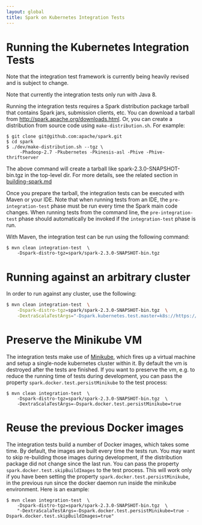 ```yaml
---
layout: global
title: Spark on Kubernetes Integration Tests
---
```


# Running the Kubernetes Integration Tests

Note that the integration test framework is currently being heavily revised and
is subject to change.

Note that currently the integration tests only run with Java 8.

Running the integration tests requires a Spark distribution package tarball that
contains Spark jars, submission clients, etc. You can download a tarball from
http://spark.apache.org/downloads.html. Or, you can create a distribution from
source code using `make-distribution.sh`. For example:

```
$ git clone git@github.com:apache/spark.git
$ cd spark
$ ./dev/make-distribution.sh --tgz \
     -Phadoop-2.7 -Pkubernetes -Pkinesis-asl -Phive -Phive-thriftserver
```

The above command will create a tarball like spark-2.3.0-SNAPSHOT-bin.tgz in the
top-level dir. For more details, see the related section in
[building-spark.md](https://github.com/apache/spark/blob/master/docs/building-spark.md#building-a-runnable-distribution)


Once you prepare the tarball, the integration tests can be executed with Maven or
your IDE. Note that when running tests from an IDE, the `pre-integration-test`
phase must be run every time the Spark main code changes.  When running tests
from the command line, the `pre-integration-test` phase should automatically be
invoked if the `integration-test` phase is run.

With Maven, the integration test can be run using the following command:

```
$ mvn clean integration-test  \
    -Dspark-distro-tgz=spark/spark-2.3.0-SNAPSHOT-bin.tgz
```

# Running against an arbitrary cluster

In order to run against any cluster, use the following:
```sh
$ mvn clean integration-test  \
    -Dspark-distro-tgz=spark/spark-2.3.0-SNAPSHOT-bin.tgz  \
    -DextraScalaTestArgs="-Dspark.kubernetes.test.master=k8s://https://<master> -Dspark.docker.test.driverImage=<driver-image> -Dspark.docker.test.executorImage=<executor-image>"
```

# Preserve the Minikube VM

The integration tests make use of
[Minikube](https://github.com/kubernetes/minikube), which fires up a virtual
machine and setup a single-node kubernetes cluster within it. By default the vm
is destroyed after the tests are finished.  If you want to preserve the vm, e.g.
to reduce the running time of tests during development, you can pass the
property `spark.docker.test.persistMinikube` to the test process:

```
$ mvn clean integration-test  \
    -Dspark-distro-tgz=spark/spark-2.3.0-SNAPSHOT-bin.tgz  \
    -DextraScalaTestArgs=-Dspark.docker.test.persistMinikube=true
```

# Reuse the previous Docker images

The integration tests build a number of Docker images, which takes some time.
By default, the images are built every time the tests run.  You may want to skip
re-building those images during development, if the distribution package did not
change since the last run. You can pass the property
`spark.docker.test.skipBuildImages` to the test process. This will work only if
you have been setting the property `spark.docker.test.persistMinikube`, in the
previous run since the docker daemon run inside the minikube environment.  Here
is an example:

```
$ mvn clean integration-test  \
    -Dspark-distro-tgz=spark/spark-2.3.0-SNAPSHOT-bin.tgz  \
    "-DextraScalaTestArgs=-Dspark.docker.test.persistMinikube=true -Dspark.docker.test.skipBuildImages=true"
```
